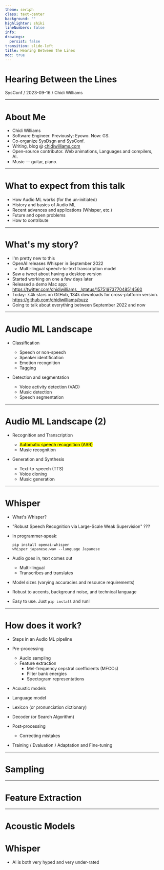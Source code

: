 ```yaml
---
theme: seriph
class: text-center
background: ""
highlighter: shiki
lineNumbers: false
info:
drawings:
  persist: false
transition: slide-left
title: Hearing Between the Lines
mdc: true
---
```


# Hearing Between the Lines

SysConf / 2023-09-16 / Chidi Williams

---

# About Me

- Chidi Williams
- Software Engineer. Previously: Eyowo. Now: GS.
- Co-organize SysDsgn and SysConf.
- Writing, blog @ [chidiwilliams.com](https://chidiwilliams.com)
- Open-source contributor. Web animations, Languages and compilers, AI.
- Music — guitar, piano.

---

# What to expect from this talk

- How Audio ML works (for the un-initiated)
- History and basics of Audio ML
- Recent advances and applications (Whisper, etc.)
- Future and open problems
- How to contribute

---

# What's my story?

- I'm pretty new to this
- OpenAI releases Whisper in September 2022
  - Multi-lingual speech-to-text transcription model
- Saw a tweet about having a desktop version
- Started working on one a few days later
- Released a demo Mac app: https://twitter.com/chidiwilliams__/status/1575197377048514560
- Today: 7.4k stars on GitHub, 134k downloads for cross-platform version. https://github.com/chidiwilliams/buzz
- Going to talk about everything between September 2022 and now

---

# Audio ML Landscape

- Classification

  - Speech or non-speech
  - Speaker identification
  - Emotion recognition
  - Tagging

- Detection and segmentation

  - Voice activity detection (VAD)
  - Music detection
  - Speech segmentation

---

# Audio ML Landscape (2)

- Recognition and Transcription

  - <mark>Automatic speech recognition (ASR)</mark>
  - Music recognition

- Generation and Synthesis
  - Text-to-speech (TTS)
  - Voice cloning
  - Music generation

---

# Whisper

- What's Whisper?
- "Robust Speech Recognition via Large-Scale Weak Supervision" ???
- In programmer-speak:

  ```shell
  pip install openai-whisper
  whisper japanese.wav --language Japanese
  ```

- Audio goes in, text comes out
  - Multi-lingual
  - Transcribes and translates
- Model sizes (varying accuracies and resource requirements)
- Robust to accents, background noise, and technical language
- Easy to use. Just `pip install` and run!

---

# How does it work?

- Steps in an Audio ML pipeline
- Pre-processing
  - Audio sampling
  - Feature extraction
    - Mel-frequency cepstral coefficients (MFCCs)
    - Filter bank energies
    - Spectogram representations
- Acoustic models
- Language model
- Lexicon (or pronunciation dictionary)
- Decoder (or Search Algorithm)
- Post-processing

  - Correcting mistakes

- Training / Evaluation / Adaptation and Fine-tuning

---

# Sampling

---

# Feature Extraction

---

# Acoustic Models

# Whisper

- AI is both very hyped and very under-rated
